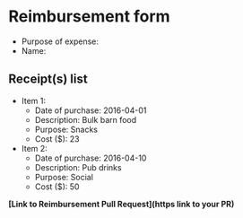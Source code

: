 
# Reimbursement form

- Purpose of expense:
- Name:

## Receipt(s) list

<!-- Replace the below example, following the format provided, and adding items as needed -->

<!-- Example -->
- Item 1:
    - Date of purchase: 2016-04-01
    - Description: Bulk barn food
    - Purpose: Snacks
    - Cost ($): 23
- Item 2:
    - Date of purchase: 2016-04-10
    - Description: Pub drinks
    - Purpose: Social
    - Cost ($): 50
    
**[Link to Reimbursement Pull Request](https link to your PR)**
